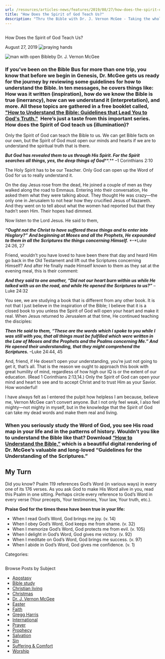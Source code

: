 ```yaml
---
url: /resources/articles-news/features/2019/08/27/how-does-the-spirit-of-god-teach-us
title: "How Does the Spirit of God Teach Us?"
description: "Thru the Bible with Dr. J. Vernon McGee - Taking the whole Word to the whole world"
---
```







## 
 How Does the Spirit of God Teach Us?


August 27, 2019
![praying hands](https://ttb.org/images/default-source/Features-and-News/praying-hands.jpg?sfvrsn=64421e16_0 "praying hands")




![man with open Bible](/images/default-source/Features-and-News/man-with-open-bible.tmb-small.jpg?sfvrsn=57421e16_1 "man with open Bible")by Dr. J. Vernon McGee


### If you’ve been on the Bible Bus for more than one trip, you know that before we begin in Genesis, Dr. McGee gets us ready for the journey by reviewing some guidelines for how to understand the Bible. In ten messages, he covers things like: How was it written (inspiration), how do we know the Bible is true (inerrancy), how can we understand it (interpretation), and more. All these topics are gathered in a free booklet called, ["How to Understand the Bible: Guidelines that Lead You to God's Truth."](/docs/default-source/Booklets/how-to-understand-the-bible_ttb.pdf?sfvrsn=c29d1d16_2 "How to Understand the Bible_TTB")  Here’s just a taste from this important series. How does the Spirit of God teach us (illumination)?


Only the Spirit of God can teach the Bible to us. We can get Bible facts on our own, but the Spirit of God must open our minds and hearts if we are to understand the spiritual truth that is there. 


***But God has revealed them to us through His Spirit. For the Spirit searches all things, yes, the deep things of God*****.** –1 Corinthians 2:10


The Holy Spirit has to be our Teacher. Only God can open up the Word of God for us to really understand it. 


On the day Jesus rose from the dead, He joined a couple of men as they walked along the road to Emmaus. Entering into their conversation, He asked them what they were talking about. They thought He was crazy—the only one in Jerusalem to not hear how they crucified Jesus of Nazareth. And they went on to tell about what the women had reported but that they hadn’t seen Him. Their hopes had dimmed. 


Now listen to the Lord Jesus. He said to them, 


***“Ought not the Christ to have suffered these things and to enter into His******glory?”*** ***And beginning at Moses and all the Prophets, He expounded to them in all the Scriptures the things concerning Himself.*** *–*Luke 24:26, 27


Friend, wouldn’t you have loved to have been there that day and heard Him go back in the Old Testament and lift out the Scriptures concerning Himself? And after He finally made Himself known to them as they sat at the evening meal, this is their comment:


***And they said to one another, “Did not our heart burn within us while He talked with us on the road, and while He opened the Scriptures to us?”*** –Luke 24:32


You see, we are studying a book that is different from any other book. It is not that I just believe in the inspiration of the Bible; I believe that it is a closed book to you unless the Spirit of God will open your heart and make it real. When Jesus returned to Jerusalem at that time, He continued teaching the disciples: 


***Then He said to them, “These are the words which I spoke to you while I was still with you, that all things must be fulfilled which were written in the Law of Moses and the Prophets and the Psalms concerning Me.” And He opened their understanding, that they might comprehend the Scriptures.*** –Luke 24:44, 45


And, friend, if He doesn’t open your understanding, you’re just not going to get it, that’s all. That is the reason we ought to approach this book with great humility of mind, regardless of how high our IQ is or the extent of our education. (Read 1 Corinthians 2:13,14.) Only the Spirit of God can open your mind and heart to see and to accept Christ and to trust Him as your Savior. How wonderful! 


I have always felt as I entered the pulpit how helpless I am because, believe me, Vernon McGee can’t convert anyone. But I not only feel weak, I also feel mighty—not mighty in myself, but in the knowledge that the Spirit of God can take my dead words and make them real and living.


### When you seriously study the Word of God, you see His road map in your life and in the patterns of history. Wouldn’t you like to understand the Bible like that? Download **[**“How to Understand the Bible,”**](/docs/default-source/Booklets/how-to-understand-the-bible_ttb.pdf?sfvrsn=c29d1d16_2)** which is a beautiful digital rendering of Dr. McGee’s valuable and long-loved “Guidelines for the Understanding of the Scriptures.”


## My Turn



Did you know? Psalm 119 references God’s Word (in various ways) in every one of its 176 verses. As you ask God to make His Word alive in you, read this Psalm in one sitting. Perhaps circle every reference to God’s Word in every verse (Your precepts, Your testimonies, Your law, Your truth, etc.).


**Praise God for the times these have been true in your life:**


* When I read God’s Word, God brings me joy. (v. 14)
* When I obey God’s Word, God keeps me from shame. (v. 32)
* When I memorize God’s Word, God protects me from evil. (v. 105)
* When I delight in God’s Word, God gives me victory. (v. 92)
* When I meditate on God’s Word, God brings me success. (v. 97)
* When I abide in God’s Word, God gives me confidence. (v. 1)



Categories: 









## 
 Browse Posts by Subject


* [Apostasy](/resources/articles-news/-in-tags/tags/Apostasy)
* [Bible study](/resources/articles-news/-in-tags/tags/Bible-study)
* [Christian living](/resources/articles-news/-in-tags/tags/Christian-living)
* [Christmas](/resources/articles-news/-in-tags/tags/Christmas)
* [Dr. J. Vernon McGee](/resources/articles-news/-in-tags/tags/Dr-J-Vernon-McGee)
* [Easter](/resources/articles-news/-in-tags/tags/easter)
* [Faith](/resources/articles-news/-in-tags/tags/Faith)
* [Gregg Harris](/resources/articles-news/-in-tags/tags/Gregg-Harris)
* [International](/resources/articles-news/-in-tags/tags/International)
* [Prayer](/resources/articles-news/-in-tags/tags/prayer)
* [Prophecy](/resources/articles-news/-in-tags/tags/Prophecy)
* [Salvation](/resources/articles-news/-in-tags/tags/Salvation)
* [Sin](/resources/articles-news/-in-tags/tags/sin)
* [Suffering & Comfort](/resources/articles-news/-in-tags/tags/Suffering-Comfort)
* [Worship](/resources/articles-news/-in-tags/tags/worship)






